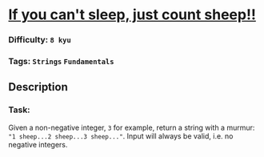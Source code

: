 # [If you can't sleep, just count sheep!!](https://www.codewars.com/kata/5b077ebdaf15be5c7f000077)

### Difficulty: `8 kyu`

### Tags: `Strings` `Fundamentals` 

## Description

### Task:
Given a non-negative integer, `3` for example, return a string with a murmur: `"1 sheep...2 sheep...3 sheep..."`. Input will always be valid, i.e. no negative integers.

